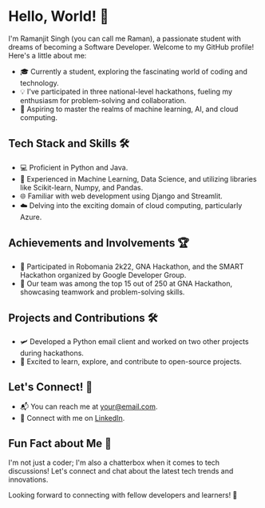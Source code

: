 # Hello, World! 👋

I'm Ramanjit Singh (you can call me Raman), a passionate student with dreams of becoming a Software Developer. Welcome to my GitHub profile! Here's a little about me:

- 🎓 Currently a student, exploring the fascinating world of coding and technology.
- 💡 I've participated in three national-level hackathons, fueling my enthusiasm for problem-solving and collaboration.
- 🚀 Aspiring to master the realms of machine learning, AI, and cloud computing.

## Tech Stack and Skills 🛠️

- 💻 Proficient in Python and Java.
- 🤖 Experienced in Machine Learning, Data Science, and utilizing libraries like Scikit-learn, Numpy, and Pandas.
- 🌐 Familiar with web development using Django and Streamlit.
- ☁️ Delving into the exciting domain of cloud computing, particularly Azure.

## Achievements and Involvements 🏆

- 🏅 Participated in Robomania 2k22, GNA Hackathon, and the SMART Hackathon organized by Google Developer Group.
- 🥈 Our team was among the top 15 out of 250 at GNA Hackathon, showcasing teamwork and problem-solving skills.

## Projects and Contributions 🛠️

- 🛩️ Developed a Python email client and worked on two other projects during hackathons.
- 🔗 Excited to learn, explore, and contribute to open-source projects.

## Let's Connect! 🤝

- 📬 You can reach me at your@email.com.
- 💼 Connect with me on [LinkedIn](https://www.linkedin.com/in/yourusername).

## Fun Fact about Me 🎉

I'm not just a coder; I'm also a chatterbox when it comes to tech discussions! Let's connect and chat about the latest tech trends and innovations.

Looking forward to connecting with fellow developers and learners! 🌟



<!--
**RamanjitSingh2027825/RamanjitSingh2027825** is a ✨ _special_ ✨ repository because its `README.md` (this file) appears on your GitHub profile.

Here are some ideas to get you started:

- 🔭 I’m currently working on ...
- 🌱 I’m currently learning ...
- 👯 I’m looking to collaborate on ...
- 🤔 I’m looking for help with ...
- 💬 Ask me about ...
- 📫 How to reach me: ...
- 😄 Pronouns: ...
- ⚡ Fun fact: ...
-->
